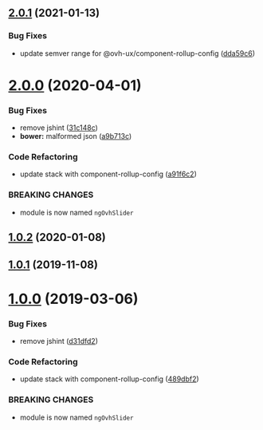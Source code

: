 ## [2.0.1](https://github.com/ovh/manager/compare/@ovh-ux/ng-ovh-slider@2.0.0...@ovh-ux/ng-ovh-slider@2.0.1) (2021-01-13)


### Bug Fixes

* update semver range for @ovh-ux/component-rollup-config ([dda59c6](https://github.com/ovh/manager/commit/dda59c6b71cb4ad9ab98f06a0bf995a7eb45a1d9))



# [2.0.0](https://github.com/ovh/manager/compare/@ovh-ux/ng-ovh-slider@1.0.2...@ovh-ux/ng-ovh-slider@2.0.0) (2020-04-01)


### Bug Fixes

* remove jshint ([31c148c](https://github.com/ovh/manager/commit/31c148ce820ca2b84e96a4f26195a2b1b0b7360c))
* **bower:** malformed json ([a9b713c](https://github.com/ovh/manager/commit/a9b713ceeaea0eab7917bee1a79cb540de56f2eb))


### Code Refactoring

* update stack with component-rollup-config ([a91f6c2](https://github.com/ovh/manager/commit/a91f6c2a620a75a60d3992b42b00b6a87133ecf5))


### BREAKING CHANGES

* module is now named `ngOvhSlider`



## [1.0.2](https://github.com/ovh-ux/ng-ovh-slider/compare/v1.0.1...v1.0.2) (2020-01-08)



## [1.0.1](https://github.com/ovh-ux/ng-ovh-slider/compare/v1.0.0...v1.0.1) (2019-11-08)



# [1.0.0](https://github.com/ovh-ux/ng-ovh-slider/compare/0.2.3...1.0.0) (2019-03-06)


### Bug Fixes

* remove jshint ([d31dfd2](https://github.com/ovh-ux/ng-ovh-slider/commit/d31dfd2))


### Code Refactoring

* update stack with component-rollup-config ([489dbf2](https://github.com/ovh-ux/ng-ovh-slider/commit/489dbf2))


### BREAKING CHANGES

* module is now named `ngOvhSlider`



